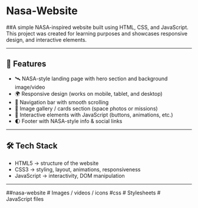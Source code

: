 # Nasa-Website

##A simple NASA-inspired website built using HTML, CSS, and JavaScript.  
This project was created for learning purposes and showcases responsive design, and interactive elements.

---

## 🚀 Features
- 🛰 NASA-style landing page with hero section and background image/video  
- 🌍 Responsive design (works on mobile, tablet, and desktop)  
- 🔭 Navigation bar with smooth scrolling  
- 🌠 Image gallery / cards section (space photos or missions)  
- 📡 Interactive elements with JavaScript (buttons, animations, etc.)  
- 🌓 Footer with NASA-style info & social links

---

## 🛠 Tech Stack
- HTML5 → structure of the website  
- CSS3 → styling, layout, animations, responsiveness  
- JavaScript → interactivity, DOM manipulation  


---

##nasa-website   # Images / videos / icons  #css    # Stylesheets   # JavaScript files
